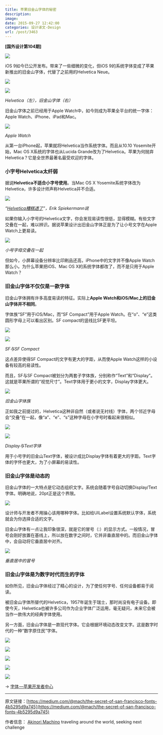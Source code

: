 ```yaml
---
title: 苹果旧金山字体的秘密
description: 
image: 
date: 2015-09-27 12:42:00
categories: 设计译文-Design
url: /post/3463
---
```


**[国外设计第104期]**

![](https://cdn.victor42.work/posts/2015-09/09-27/1-8lz2kG3qEW3R1y_K7owIKg.png)

iOS 9如今已公开发布。带来了一些细微的变化，但iOS 9的系统字体变成了苹果新推出的旧金山字体，代替了之前用的Helvetica Neue。

![](https://cdn.victor42.work/posts/2015-09/09-27/1-UwLp_VMFpsAYj68i5vt23g.png)

![](https://cdn.victor42.work/posts/2015-09/09-27/1-eE-EmcHdfGoDkC38WT7spA.png)

*Helvetica（左），旧金山字体（右）*

旧金山字体之前已经用于Apple Watch中，如今则成为苹果全平台的统一字体：Apple Watch、iPhone、iPad和Mac。

![](https://cdn.victor42.work/posts/2015-09/09-27/1-BCVj4bmI5AFebdzjcLJ_-Q.jpeg)

*Apple Watch*

从第一台iPhone起，苹果就将Helvetica当作系统字体。而且从10.10 Yosemite开始，Mac OS X系统的字体也从Lucida Grande改为了Helvetica。苹果为何抛弃Helvetica？它是全世界最著名最受欢迎的字体。

### 小字号Helvetica太纤弱

据说**Helvetica不适合小字号使用**。当Mac OS X Yosemite系统字体改为Helvetica，许多设计师声称Helvetica并不合适。

![](https://cdn.victor42.work/posts/2015-09/09-27/1-Fey8t4dtRW6Xqg9AZpODcQ.jpeg)

*“[Helvetica糟糕透了](http://spiekermann.com/en/helvetica-sucks/)”，Erik Spiekermann说*

如果你输入小字号的Helvetica文字，你会发现易读性很低，显得模糊。有些文字交叠在一起，难以辨识。据说苹果设计出旧金山字体正是为了让小号文字在Apple Watch上更易读。

![](https://cdn.victor42.work/posts/2015-09/09-27/1-uo26XLxSqZMyA1t1G-UIfA.png)

*小号字母交叠在一起*

但如今，小屏幕设备分辨率比印刷品还高，iPhone中的文字并不像Apple Watch那么小。为什么苹果把iOS、Mac OS X的系统字体都改了，而不是只用于Apple Watch？

### 旧金山字体不仅仅是一款字体

旧金山字体拥有许多高度易读的特征。实际上**Apple Watch和iOS/Mac上的旧金山字体并不相同**。

字体族“SF”用于iOS/Mac，而“SF Compact”用于Apple Watch。在“o”、“e”这类圆形字母上可以看出区别。SF compact的竖线比SF更平坦。

![](https://cdn.victor42.work/posts/2015-09/09-27/1-SCx2lbqcnM4jMpSQ2olOBw.png)

![](https://cdn.victor42.work/posts/2015-09/09-27/1-OdM26YyzIuskDEpz9I1-8g.png)

*SF与SF Compact*

这点差异使得SF Compact的文字有更大的字距，从而使Apple Watch这样的小设备有较高的易读性。

而且，SF与SF Compact被划分为两套子字体族，分别称作“Text”和“Display”。这就是苹果所谓的“视觉尺寸”。Text字体用于更小的文字，Display字体更大。

![](https://cdn.victor42.work/posts/2015-09/09-27/1-WvvGsRFtBJxR9dsPZtkYpw.png)

*旧金山字体族*

正如我之前提过的，Helvetica这种非自然（或者说无衬线）字体，两个邻近字母会“交叠”在一起，像“a”、“e”、“s”这种字母在小字号时看起来很相似。

![](https://cdn.victor42.work/posts/2015-09/09-27/1-eGGNVN_gPTPa_G-7S2mNDg.png)

![](https://cdn.victor42.work/posts/2015-09/09-27/1-9QhKLWfFhxtG1q9HJ2iAkg.png)

*Display与Text字体*

用于小号字的旧金山Text字体，被设计成比Display字体有着更大的字距。Text字体的字怀也更大，为了小屏幕的易读性。

### 旧金山字体是动态的

旧金山字体的一大特点是它动态组织文字。系统会随着字号自动切换Display/Text字体。明确地说，20pt正是这个界限。

![](https://cdn.victor42.work/posts/2015-09/09-27/1-nVe340s-tcSO23BLoK5Gbg.png)

设计师与开发者不用操心该用哪种字体。比如给UILabel设置系统默认字体，系统就会为你选择合适的文字。

旧金山字体有一点让我印象很深，就是它的冒号（:）的显示方式。一般情况，冒号会刚好放置在基线上，所以放在数字之间时，它并非垂直居中的。而旧金山字体中，会自动将它垂直居中对齐。

![](https://cdn.victor42.work/posts/2015-09/09-27/1-aAS54HnB_5ccx1nX4vUokg.gif)

*垂直居中的冒号*

### 旧金山字体是为数字时代而生的字体

如你所见，旧金山字体经过了精心的设计，为了使任何字号、任何设备都易于阅读。

被旧金山字体所替代的Helvetica，1957年诞生于瑞士，那时尚没有电子设备。即使今天，Helvetica也被许多公司作为企业字体广泛运用，毫无疑问，未来它会被当作一款伟大的经典字体使用。

另一方面，旧金山字体是一款现代字体。它会根据环境动态改变文字。这是数字时代的一种“数字原住民”字体。

![](https://cdn.victor42.work/posts/2015-09/09-27/1-HdqnqAE66UcrS9WyJzwLYg.png)

![](https://cdn.victor42.work/posts/2015-09/09-27/1-XTdr_vcmeW9rdjkmyks2hA.png)

![](https://cdn.victor42.work/posts/2015-09/09-27/1-pacoLYFCLd9ZHMA-29gkPA.png)

![](https://cdn.victor42.work/posts/2015-09/09-27/1-nfaws3Jnf9Lml-v4TwAQ9w.png)

![](https://cdn.victor42.work/posts/2015-09/09-27/1-0G2ny36cb4e5CLVbow5AdQ.png)

→ [字体 —苹果开发者中心](https://developer.apple.com/fonts/)

---

原文链接：[https://medium.com/@mach/the-secret-of-san-francisco-fonts-4b5295d9a745](https://medium.com/@mach/the-secret-of-san-francisco-fonts-4b5295d9a745)

作者信息：
[Akinori Machino](https://medium.com/@mach)
traveling around the world, seeking next challenge
